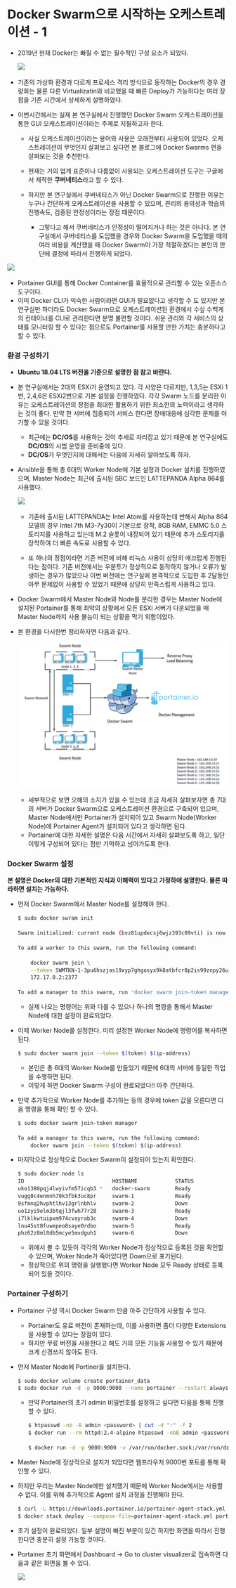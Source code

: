 # Docker Swarm으로 시작하는 오케스트레이션 - 1 

* 2019년 현재 Docker는 빠질 수 없는 필수적인 구성 요소가 되었다. 

  ![](https://www.smarthomebeginner.com/images/2016/11/Docker-vs-Virtual-Machines.png)

* 기존의 가상화 환경과 다르게 프로세스 격리 방식으로 동작하는 Docker의 경우 경량화는 물론 다른 Virtualizatin와 비교했을 때 빠른 Deploy가 가능하다는 여러 장점을 기존 시간에서 상세하게 설명하였다. 

* 이번시간에서는 실제 본 연구실에서 진행했던 Docker Swarm 오케스트레이션을 통한 GUI 오케스트레이션이라는 주제로 지필하고자 한다. 

  * 사실 오케스트레이션이라는 용어와 사용은 오래전부터 사용되어 있었다. 오케스트레이션이 무엇인지 살펴보고 싶다면 본 블로그에 Docker Swarms 편을 살펴보는 것을 추천한다. 

  * 현재는 거의 업계 표준이나 다름없이 사용되는 오케스트레이션 도구는 구글에서 제작한 **쿠버네티스**라고 할 수 있다. 

  * 하지만 본 연구실에서 쿠버네티스가 아닌 Docker Swarm으로 진행한 이유는 누구나 간단하게 오케스트레이션을 사용할 수 있으며, 관리의 용의성과 학습의 진행속도, 검증된 안정성이라는 장점 때문이다.

    * 그렇다고 해서 쿠버네티스가 안정성이 떨어지거나 하는 것은 아니다. 본 연구실에서 쿠버네티스를 도입했을 경우와 Docker Swarm을 도입했을 때의 여러 비용을 계산했을 때 Docker Swarm이 가장 적절하겠다는 본인의 판단에 결정에 따라서 진행하게 되었다. 

       

![](https://encrypted-tbn0.gstatic.com/images?q=tbn:ANd9GcQeKqyyYiPnXK9Cv5FsrEFH3DB0t85Sc_AyTqNz7T1eI49IdytcEg)

* Portainer GUI를 통해 Docker Container를 효율적으로 관리할 수 있는 오픈소스 도구이다. 
* 이미 Docker CLI가 익숙한 사람이라면 GUI가 필요없다고 생각할 수 도 있지만 본 연구실만 하더라도 Docker Swarm으로 오케스트레이션된 환경에서 수싶 수백게의 컨테이너를 CLI로 관리한다면 분명 불편할 것이다. 쉬운 관리와 각 서비스의 상태를 모니터링 할 수 있다는 점으로도 Portainer를 사용할 만한 가치는 충분하다고 할 수 있다. 



### 환경 구성하기 

* **Ubuntu 18.04 LTS 버전을 기준으로 설명한 점 참고 바란다.**

* 본 연구실에서는 2대의 ESXi가 운영되고 있다. 각 사양은 다르지만, 1,3,5는 ESXi 1번, 2,4,6은 ESXi2번으로 기본 설정을 진행하였다. 각각 Swarm 노드를 분리한 이유는 오케스트레이션의 장점을 최대한 활용하기 위한 최소한의 노력이라고 생각하는 것이 좋다. 만약 한 서버에 집중되어 서비스 한다면 장애대응에 심각한 문제를 야기할 수 있을 것이다. 

  * 최근에는 **DC/OS**를 사용하는 것이 추세로 자리잡고 있기 때문에 본 연구실에도  **DC/OS**의 시범 운영을 준비중에 있다. 
  * **DC/OS**가 무엇인지에 대해서는 다음에 자세히 알아보도록 하자. 

* Ansible을 통해 총 6대의 Worker Node에 기본 설정과 Docker 설치를 진행하였으며,  Master Node는 최근에 출시된 SBC 보드인 LATTEPANDA Alpha 864를 사용했다. 

  ![](https://ksr-ugc.imgix.net/assets/019/487/127/82c38723b55e1c4133c438e24a2c69a3_original.png?ixlib=rb-1.1.0&crop=faces&w=1552&h=873&fit=crop&v=1512490266&auto=format&frame=1&q=92&s=e69a3abbf50304ee067cbc7d819fc584)

  * 기존에 출시된 LATTEPANDA는 Intel Atom를 사용하는데 반해서 Alpha 864 모델의 경우 Intel 7th M3-7y30이 기본으로 장착, 8GB RAM, EMMC 5.0 스토리지를 사용하고 있는데 M.2 슬롯이 내장되어 있기 때문에 추가 스토리지를 장착하여 더 빠른 속도로 사용할 수 있다. 

  * 또 하나의 장점이라면 기존 버전에 비해 리눅스 사용이 상당히 매끄럽게 진행된다는 점이다. 기존 버전에서는 우분투가 정상적으로 동작하지 않거나 오류가 발생하는 경우가 많았으나 이번 버전에는 연구실에 본격적으로 도입한 후 2달동안 아무 문제없이 사용할 수 있었기 때문에 상당히 만족스럽게 사용하고 있다. 

     

* Docker Swarm에서 Master Node와  Node를 분리한 경우는 Master Node에 설치된 Portainer를 통해 최악의 상황에서 모든 ESXi 서버가 다운되었을 때 Master Node까지 사용 불능이 되는 상황을 막기 위함이었다. 

* 본 환경을 다시한번 정리하자면 다음과 같다.

  ![Docker-Swarm-diagram](./Docker-Swarm-diagram.png)

  * 세부적으로 보면 오해의 소지가 있을 수 있는데 조금 자세히 살펴보자면 총 7대의 서버가 Docker Swarm으로 오케스트레이션 환경으로 구축되어 있으며, Master Node에서만 Portainer가 설치되어 있고 Swarm Node(Worker Node)에 Portainer Agent가 설치되어 있다고 생각하면 된다. 
  * Portainer에 대한 자세한 설명은 다음 시간에서 자세히 살펴보도록 하고, 일단 이렇게 구성되어 있다는 점만 기억하고 넘어가도록 한다. 

  

### Docker Swarm 설정

**본 설명은 Docker의 대한 기본적인 지식과 이해력이 있다고 가정하에 설명한다. 물론 따라하면 설치는 가능하다.**

* 먼저 Docker Swarm에서 Master Node를 설정해야 한다. 

  ```bash
  $ sudo docker swram init
  
  Swarm initialized: current node (bvz81updecsj6wjz393c09vti) is now a manager.
  
  To add a worker to this swarm, run the following command:
  
      docker swarm join \
      --token SWMTKN-1-3pu6hszjas19xyp7ghgosyx9k8atbfcr8p2is99znpy26u2lkl-1awxwuwd3z9j1z3puu7rcgdbx \
      172.17.0.2:2377
  
  To add a manager to this swarm, run 'docker swarm join-token manager' and follow the instructions.
  ```

  * 실제 나오는 명령어는 위와 다를 수 있으나 하나의 명령을 통해서 Master Node에 대한 설정이 완료되었다. 

* 이제 Worker Node를 설정한다. 미리 설정한 Worker Node에 명령어를 복사하면 된다.  

  ```bash
  $ sudo docker swarm join --token $(token) $(ip-address)
  ```

  * 본인은 총 6대의 Worker Node를 만들었기 때문에 6대의 서버에 동일한 작업을 수행하면 된다. 
  * 이렇게 하면 Docker Swarm 구성이 완료되었다!! 아주 간단하다. 

* 만약 추가적으로 Worker Node를 추가하는 등의 경우에 token 값을 모른다면 다음 명령을 통해 확인 할 수 있다. 

  ````bash
  $ sudo docker swarm join-token manager
  
  To add a manager to this swarm, run the following command:
      docker swarm join --token $(token) $(ip-address)
  ````

* 마지막으로 정상적으로 Docker Swarm이 설정되어 있는지 확인한다. 

  ```bash
  $ sudo docker node ls 
  ID                            HOSTNAME            STATUS              AVAILABILITY        MANAGER STATUS      ENGINE VERSION
  uko1380pqj4lwyivfm57icqb3 *   docker-swarm        Ready               Active              Leader              18.09.6
  vugg8c4enmnh79k3fbk3uc8pr     swarm-1             Ready               Active                                  18.09.6
  9sfmnq2hvphtlhv13grlnbhlv     swarm-2             Down                Active                                  18.09.6
  uo1zyi9elm3btqjl3fwh77r28     swarm-3             Ready               Active                                  18.09.6
  i7lklkwtuipxm974cvayrab3c     swarm-4             Down                Active                                  18.09.6
  lnu45st8fuwepeo8saye0rdbo     swarm-5             Ready               Active                                  18.09.6
  phz62z8ml8db5mcye5mxdguh1     swarm-6             Down                Active                                  18.09.6
  ```

  * 위에서 볼 수 있듯이 각각의 Worker Node가 정상적으로 등록된 것을 확인할 수 있으며, Woker Node가 죽어있다면 Down으로 표기된다. 
  * 정상적으로 위의 명령을 실행했다면 Worker Node 모두 Ready 상태로 등록되어 있을 것이다. 



### Portainer 구성하기 

* Portainer 구성 역시 Docker Swarm 만큼 아주 간단하게 사용할 수 있다. 
  * Portainer도 유료 버전이 존재하는데, 이를 사용하면 좀더 다양한 Extensions을 사용할 수 있다는 장점이 있다. 
  * 하지만 무료 버전을 사용한다고 해도 거의 모든 기능을 사용할 수 있기 때문에 크게 신경쓰지 않아도 된다. 

* 먼저 Master Node에 Portiner을 설치한다. 

  ```bash
  $ sudo docker volume create portainer_data
  $ sudo docker run -d -p 9000:9000 --name portainer --restart always -v /var/run/docker.sock:/var/run/docker.sock -v portainer_data:/data portainer/portainer
  
  ```

  * 만약 Portainer의 초기 admin 비밀번호를 설정하고 싶다면 다음을 통해 진행 할 수 있다. 

    ```bash
    $ htpasswd -nb -B admin <password> | cut -d ":" -f 2
    $ docker run --rm httpd:2.4-alpine htpasswd -nbB admin <password> | cut -d ":" -f 2
    
    $ docker run -d -p 9000:9000 -v /var/run/docker.sock:/var/run/docker.sock portainer/portainer --admin-password='암호화 비밀번호'
    ```

* Master Node에 정상적으로 설치가 되었다면 웹프라우저 9000번 포트를 통해 확인할 수 있다. 

* 하지만 우리는 Master Node에만 설치했기 때문에 Worker Node에서는 사용할 수 없다. 이를 위해 추가적으로 Agent 설치 과정을 진행해야 한다. 

  ````bash
  $ curl -L https://downloads.portainer.io/portainer-agent-stack.yml -o portainer-agent-stack.yml
  $ docker stack deploy --compose-file=portainer-agent-stack.yml portainer
  ````

* 초기 설정이 완료되었다. 일부 설명이 빠진 부분이 있긴 하지만 화면을 따라서 진행한다면 충분히 설정 가능할 것이다. 

* Portainer 초기 화면에서 Dashboard -> Go to cluster visualizer로 접속하면 다음과 같은 화면을 볼 수 있다. 

  ![](https://www.melvinvivas.com/content/images/2017/11/Screenshot-2017-11-16-20.48.13.png)

















